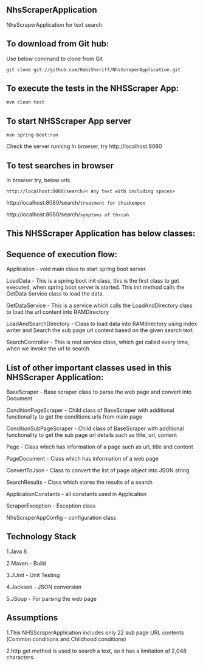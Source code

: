 ## NhsScraperApplication

NhsScraperApplication for text search 

## To download from Git hub:

   Use below command to clone from Git 
 
  ```git clone git://github.com/HabiSheriff/NhsScraperApplication.git```
 
## To execute the tests in the NHSScraper App:
  
  ```mvn clean test```

## To start NHSScraper App server

   ```mvn spring-boot:run```
   
   Check the server running
   In browser, try http://localhost:8080

## To test searches in browser

  In browser try, below urls
  
  ```http://localhost:8080/search/< Any text with including spaces>```
  
  http://localhost:8080/search/```treatment for chickenpox```
     
  http://localhost:8080/search/```symptoms of thrush```
    
## This NHSScraper Application has below classes:

## Sequence of execution flow:

Application - void main class to start spring boot server.

LoadData - This is a spring boot init class, this is the first class to get executed, when spring boot server is started. This init method calls the GetData Service class to load the data.

GetDataService  - This is a service which calls the LoadAndDirectory class to load the url content into RAMDirectory

LoadAndSearchDirectory - Class to load data into RAMdirectory using index writer and Search the sub page url content based on the given search text

SearchController - This is rest service class, which get called every time, when we invoke the url to search.

## List of other important classes used in this NHSScraper Application:

BaseScraper - Base scraper class to parse the web page and convert into Document

ConditionPageScraper - Child class of BaseScraper with additional functionality to get the conditions urls from main page

ConditionSubPageScraper  - Child class of BaseScraper with additional functionality to get the sub page url details such as title, url, content

Page  - Class which has information of a page such as url, title and content

PageDocument - Class which has information of a web page

ConvertToJson - Class to convert the list of page object into JSON string

SearchResults - Class which stores the results of a search

ApplicationConstants -  all constants used in Application

ScraperException - Exception class 

NhsScraperAppConfig - configuration class 
  
## Technology Stack

1.Java 8

2.Maven - Build

3.JUnit - Unit Testing

4.Jackson - JSON conversion

5.JSoup - For parsing the web page
  
       
## Assumptions
  
  1.This NHSScraperApplication includes only 22 sub page URL contents (Common conditions and Childhood conditions)
  
  2.http get method is used to search a text, so it has a limitation of 2,048 characters. 
  
